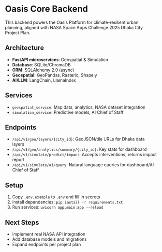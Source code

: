 # Oasis Core Backend

This backend powers the Oasis Platform for climate-resilient urban planning, aligned with NASA Space Apps Challenge 2025 Dhaka City Project Plan.

## Architecture
- **FastAPI microservices**: Geospatial & Simulation
- **Database**: SQLite/ChromaDB
- **ORM**: SQLAlchemy 2.0 (async)
- **Geospatial**: GeoPandas, Rasterio, Shapely
- **AI/LLM**: LangChain, LlamaIndex

## Services
- `geospatial_service`: Map data, analytics, NASA dataset integration
- `simulation_service`: Predictive models, AI Chief of Staff

## Endpoints
- `/api/v1/geo/layers/{city_id}`: GeoJSON/tile URLs for Dhaka data layers
- `/api/v1/geo/analytics/summary/{city_id}`: Key stats for dashboard
- `/api/v1/simulate/predict/impact`: Accepts interventions, returns impact report
- `/api/v1/simulate/ai/query`: Natural language queries for dashboard/AI Chief of Staff

## Setup
1. Copy `.env.example` to `.env` and fill in secrets
2. Install dependencies: `pip install -r requirements.txt`
3. Run services: `uvicorn app.main:app --reload`

## Next Steps
- Implement real NASA API integration
- Add database models and migrations
- Expand endpoints per project plan

